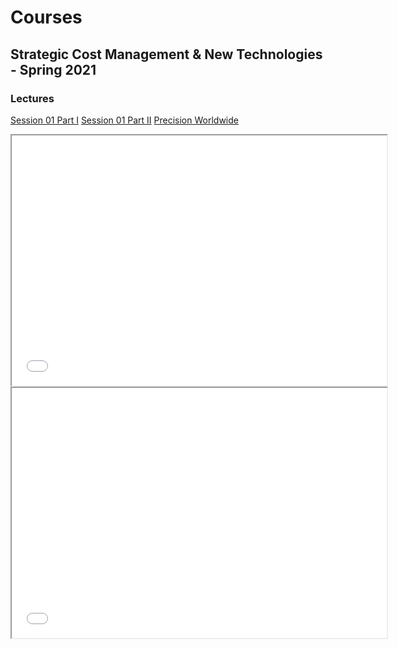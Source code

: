 
# Courses

## Strategic Cost Management & New Technologies - Spring 2021

### Lectures

[Session 01 Part I](/Strategic_Cost_Management/Spring2021/Lectures/Session01/Lecture01_partI.html)
[Session 01 Part II](/Strategic_Cost_Management/Spring2021/Lectures/Session01/Lecture01_partII.html)
[Precision Worldwide](/Strategic_Cost_Management/Spring2021/Cases/PrecisionWorldwide/PrecisionWorldwide-Slides.html)

<iframe width="600" height="400" marginheight="0" marginwidth="0" allowfullscreen src="Strategic_Cost_Management/Spring2021/Lectures/Session01/Lecture01.html">
  Fallback text here for unsupporting browsers, of which there are scant few.
</iframe>

<iframe width="600" height="400" marginheight="0" marginwidth="0" allowfullscreen src="Strategic_Cost_Management/Spring2021/Cases/PrecisionWorldwide/PrecisionWorldwide-Slides.html">
  Fallback text here for unsupporting browsers, of which there are scant few.
</iframe>
